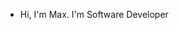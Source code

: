 - Hi, I'm Max.
I'm Software Developer


<!---
MaksItKotik/MaksItKotik is a ✨ special ✨ repository because its `README.md` (this file) appears on your GitHub profile.
You can click the Preview link to take a look at your changes.
--->
